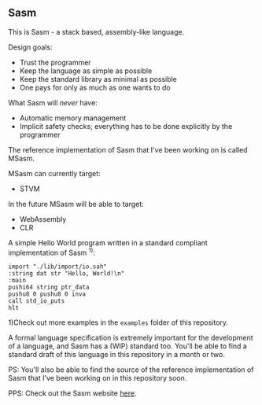 Sasm
----
This is Sasm - a stack based, assembly-like language.

Design goals:
- Trust the programmer
- Keep the language as simple as possible
- Keep the standard library as minimal as possible
- One pays for only as much as one wants to do

What Sasm will *never* have:
- Automatic memory management
- Implicit safety checks; everything has to be done explicitly by the programmer

The reference implementation of Sasm that I've been working on is called MSasm.

MSasm can currently target:
- STVM

In the future MSasm will be able to target:
- WebAssembly
- CLR

A simple Hello World program written in a standard compliant implementation of Sasm <sup>1)</sup>:

    import "./lib/import/io.sah"   
    :string dat str "Hello, World!\n"
    :main
    pushi64 string ptr_data
    pushu8 0 pushu8 0 inva
    call std_io_puts
    hlt

1)Check out more examples in the `examples` folder of this repository.

A formal language specification is extremely important for the development of a language, and Sasm has a (WIP) standard too. You'll be able to find a standard draft of this language in this repository in a month or two.

PS: You'll also be able to find the source of the reference implementation of Sasm that I've been working on in this repository soon.

PPS: Check out the Sasm website [here](https://trap-representation.github.io/Sasm/).
